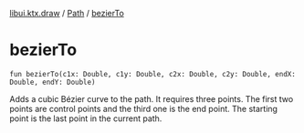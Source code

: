 [libui.ktx.draw](../README.md) / [Path](README.md) / [bezierTo](bezier-to.md)

# bezierTo

`fun bezierTo(c1x: Double, c1y: Double, c2x: Double, c2y: Double, endX: Double, endY: Double)`

Adds a cubic Bézier curve to the path. It requires three points. The first two points are control points and the third one is the end point. The starting point is the last point in the current path.
